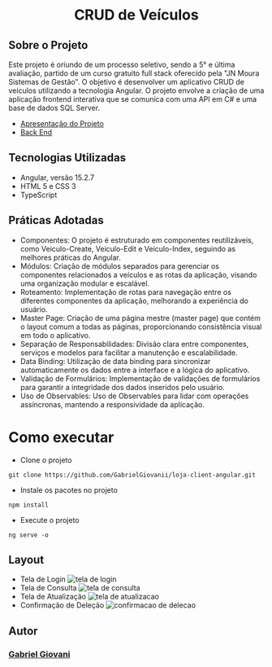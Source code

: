 <h1 align="center">CRUD de Veículos</h1>


## Sobre o Projeto
Este projeto é oriundo de um processo seletivo, sendo a 5° e última avaliação, partido de um curso gratuito full stack oferecido pela "JN Moura Sistemas de Gestão". O objetivo é desenvolver um aplicativo CRUD de veículos utilizando a tecnologia Angular. O projeto envolve a criação de uma aplicação frontend interativa que se comunica com uma API em C# e uma base de dados SQL Server.

* [Apresentação do Projeto](https://www.linkedin.com/feed/update/urn:li:activity:7084666810112864256/?originTrackingId=ySDvoBcMSoik4Oj1QWLiGA%3D%3D)
* [Back End](https://github.com/GabrielGiovanii/loja-api-rest)

## Tecnologias Utilizadas
* Angular, versão 15.2.7
* HTML 5 e CSS 3
* TypeScript
  
## Práticas Adotadas
* Componentes: O projeto é estruturado em componentes reutilizáveis, como Veiculo-Create, Veiculo-Edit e Veiculo-Index, seguindo as melhores práticas do Angular.
* Módulos: Criação de módulos separados para gerenciar os componentes relacionados a veículos e as rotas da aplicação, visando uma organização modular e escalável.
* Roteamento: Implementação de rotas para navegação entre os diferentes componentes da aplicação, melhorando a experiência do usuário.
* Master Page: Criação de uma página mestre (master page) que contém o layout comum a todas as páginas, proporcionando consistência visual em todo o aplicativo.
* Separação de Responsabilidades: Divisão clara entre componentes, serviços e modelos para facilitar a manutenção e escalabilidade.
* Data Binding: Utilização de data binding para sincronizar automaticamente os dados entre a interface e a lógica do aplicativo.
* Validação de Formulários: Implementação de validações de formulários para garantir a integridade dos dados inseridos pelo usuário.
* Uso de Observables: Uso de Observables para lidar com operações assíncronas, mantendo a responsividade da aplicação.

# Como executar
- Clone o projeto
```
git clone https://github.com/GabrielGiovanii/loja-client-angular.git
```
- Instale os pacotes no projeto
```
npm install
```
- Execute o projeto
```
ng serve -o
```
## Layout
- Tela de Login
![tela de login](https://github.com/GabrielGiovanii/loja-client-angular/assets/115679464/bd284926-0583-4023-b612-bc32e12bd5c9)
- Tela de Consulta
![tela de consulta](https://github.com/GabrielGiovanii/loja-client-angular/assets/115679464/c07f7e22-c399-40f5-8906-348bf592805f)
- Tela de Atualização
![tela de atualizacao](https://github.com/GabrielGiovanii/loja-client-angular/assets/115679464/86701380-b918-408d-8f8d-4255640fef24)
- Confirmação de Deleção
![confirmacao de delecao](https://github.com/GabrielGiovanii/loja-client-angular/assets/115679464/fbdd08dd-276d-4845-8040-eed3143d1cfc)



## Autor
### [Gabriel Giovani](https://www.linkedin.com/in/gabriel-giovanii/)



